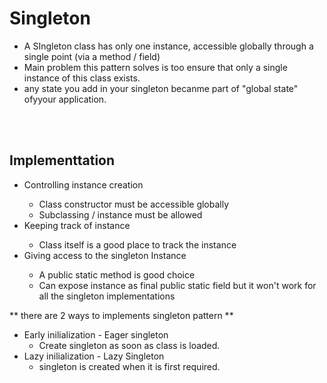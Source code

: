 <h1> Singleton</h1>

<ul>
  <li>A SIngleton class has only one instance, accessible globally through a single point (via a method / field)</li>
  <li> Main problem this pattern solves is too ensure that only a single instance of this class exists.
  <li> any state you add in your singleton becanme part of "global state" ofyyour application.
</ul> 


<br><br>
<h2>Implementtation</h2>
<ul>
  <li>Controlling instance creation </li>
  <ul>
    <li> Class constructor must be accessible globally</li>
    <li>Subclassing / instance must be allowed </li>
  </ul>
  <li> Keeping track of instance</li>
  <ul>
    <li>Class itself is a good place to track the instance</li>
  </ul>
  <li>Giving access to the singleton Instance</li>
  <ul>
    <li> A public static method is good choice </li>
    <li> Can expose instance as final public static field but it won't work for all the singleton implementations </li>
  </ul>
 </ul>
  
  
  ** there are 2 ways to implements singleton pattern **
  - Early inilialization - Eager singleton
     -  Create singleton as soon as class is loaded.
  -  Lazy inilialization - Lazy Singleton
     -  singleton is created when it is first required.
    
